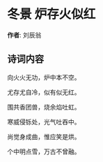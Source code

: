 # 冬景 炉存火似红

**作者**: 刘辰翁

## 诗词内容

向火火无功，炉中本不空。

尤存尤自冷，似有似无红。

围共香团兽，烧余焰吐虹。

寒威侵铄处，光气吐吞中。

尚觉身成曲，惟应笑是烘。

个中明点雪，万古不曾融。

